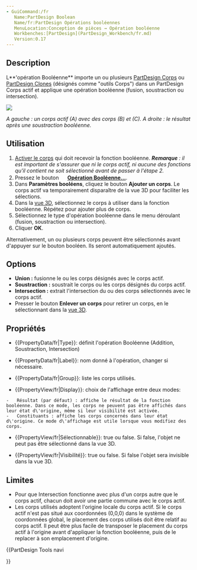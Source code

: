 ```yaml
---
- GuiCommand:/fr
   Name:PartDesign Boolean
   Name/fr:PartDesign Opérations booléennes
   MenuLocation:Conception de pièces → Opération booléenne
   Workbenches:[PartDesign](PartDesign_Workbench/fr.md)
   Version:0.17
---
```


## Description

L**\'opération Booléenne** importe un ou plusieurs [PartDesign Corps](PartDesign_Body/fr.md) ou [PartDesign Clones](PartDesign_Clone/fr.md) (désignés comme \"outils Corps\") dans un PartDesign Corps actif et applique une opération booléenne (fusion, soustraction ou intersection).

![](images/PartDesign_Boolean_example.png )


*A gauche : un corps actif (A) avec des corps (B) et (C). A droite : le résultat après une soustraction booléenne.*

## Utilisation

1.  [Activer le corps](PartDesign_Body/fr#Statut_actif.md) qui doit recevoir la fonction booléenne. ***Remarque** : il est important de s\'assurer que ni le corps actif, ni aucune des fonctions qu\'il contient ne soit sélectionné avant de passer à l\'étape 2.*
2.  Pressez le bouton **<img src="images/PartDesign_Boolean.svg" width=16px> [Opération Booléenne...](PartDesign_Boolean/fr.md)**.
3.  Dans **Paramètres booléens**, cliquez le bouton **Ajouter un corps**. Le corps actif va temporairement disparaître de la vue 3D pour faciliter les sélections.
4.  Dans la [vue 3D](3D_view/fr.md), sélectionnez le corps à utiliser dans la fonction booléenne. Répétez pour ajouter plus de corps.
5.  Sélectionnez le type d\'opération booléenne dans le menu déroulant (fusion, soustraction ou intersection).
6.  Cliquer **OK**.

Alternativement, un ou plusieurs corps peuvent être sélectionnés avant d\'appuyer sur le bouton booléen. Ils seront automatiquement ajoutés.

## Options

-   **Union :** fusionne le ou les corps désignés avec le corps actif.
-   **Soustraction :** soustrait le corps ou les corps désignés du corps actif.
-   **Intersection :** extrait l\'intersection du ou des corps sélectionnés avec le corps actif.
-   Presser le bouton **Enlever un corps** pour retirer un corps, en le sélectionnant dans la [vue 3D](3D_view/fr.md).

## Propriétés

-    {{PropertyData/fr|Type}}: définit l\'opération Booléenne (Addition, Soustraction, Intersection)

-    {{PropertyData/fr|Label}}: nom donné à l\'opération, changer si nécessaire.

-    {{PropertyData/fr|Group}}: liste les corps utilisés.

-    {{PropertyView/fr|Display}}: choix de l\'affichage entre deux modes:

    -   Résultat (par défaut) : affiche le résultat de la fonction booléenne. Dans ce mode, les corps ne peuvent pas être affichés dans leur état d\'origine, même si leur visibilité est activée.
    -   Constituants : affiche les corps concernés dans leur état d\'origine. Ce mode d\'affichage est utile lorsque vous modifiez des corps.

-    {{PropertyView/fr|Sélectionnable}}: true ou false. Si false, l\'objet ne peut pas être sélectionné dans la vue 3D.

-    {{PropertyView/fr|Visibilité}}: true ou false. Si false l\'objet sera invisible dans la vue 3D.

## Limites

-   Pour que Intersection fonctionne avec plus d\'un corps autre que le corps actif, chacun doit avoir une partie commune avec le corps actif.
-   Les corps utilisés adoptent l\'origine locale du corps actif. Si le corps actif n\'est pas situé aux coordonnées (0,0,0) dans le système de coordonnées global, le placement des corps utilisés doit être relatif au corps actif. Il peut être plus facile de transposer le placement du corps actif à l\'origine avant d\'appliquer la fonction booléenne, puis de le replacer à son emplacement d\'origine.





{{PartDesign Tools navi

}} 
